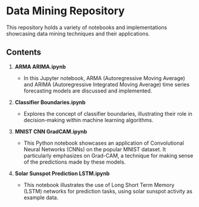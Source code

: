 # Data Mining Repository

This repository holds a variety of notebooks and implementations showcasing data mining techniques and their applications.

## Contents

1. **ARMA ARIMA.ipynb** 
     - In this Jupyter notebook, ARMA (Autoregressive Moving Average) and ARIMA (Autoregressive Integrated Moving Average) time series forecasting models are discussed and implemented. 

2. **Classifier Boundaries.ipynb**
     - Explores the concept of classifier boundaries, illustrating their role in decision-making within machine learning algorithms.

3. **MNIST CNN GradCAM.ipynb**
     - This Python notebook showcases an application of Convolutional Neural Networks (CNNs) on the popular MNIST dataset. It particularly emphasizes on Grad-CAM, a technique for making sense of the predictions made by these models.

4. **Solar Sunspot Prediction LSTM.ipynb**
     - This notebook illustrates the use of Long Short Term Memory (LSTM) networks for prediction tasks, using solar sunspot activity as example data.
